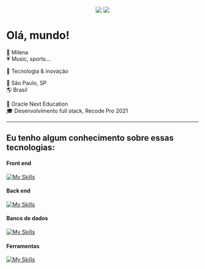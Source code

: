 <!--### Hi there 👋

<!--
**srcmilena/srcmilena** is a ✨ _special_ ✨ repository because its `README.md` (this file) appears on your GitHub profile.

Here are some ideas to get you started:

- 🔭 I’m currently working on ...
- 🌱 I’m currently learning ...
- 👯 I’m looking to collaborate on ...
- 🤔 I’m looking for help with ...
- 💬 Ask me about ...
- 📫 How to reach me: ...
- 😄 Pronouns: ...
- ⚡ Fun fact: ... 👋
-->

<!--<p align="center">
  <img width="250" src="https://giphy.com/embed/aN3VDpxiCaby8">
</p>-->

<!--<div align="center">
  <a href="https://github.com/srcmilena">
  <img src="https://res.cloudinary.com/srcmilena/image/upload/v1642969111/milena_brito_att_1_l0e8q3.png"/>
</div>-->
  
  </br>

<div align="center">
  <a href = "#"><img src="https://img.shields.io/badge/zmilenabrito%40gmail.com-Gmail-red?style=plastic&logo=gmail&logoColor=white" target="_blank"></a>
  <a href="https://www.linkedin.com/in/srcmilena" target="_blank"><img src="https://img.shields.io/badge/-Linkedin-blue?style=plastic&logo=linkedin&logoColor=white" target="_blank"></a> 
</div>

<!--# Hello, world!

This is my presentation.

My name is Milena, I live in São Paulo, Brazil.

I am a technology lover but, I studied civil engineering for almost three years. I decided to stop and gave myself time to think and be aware of my future. After that, I got my conclusion so, I started to follow tech/dev departments. Currently, I am studying to become a Full-stack developer.

Thank you if you read this because it is a short text about me :)-->

# Olá, mundo!

🌟 Milena </br>
💗 Music, sports... </br>

🤖 Tecnologia & inovação

📍 São Paulo, SP </br>
🌎 Brasil </br>

🌱 Oracle Next Education </br>
🎓 Desenvolvimento full stack, Recode Pro 2021 </br>

<!--Esta é a minha apresentação.

Meu nome é Milena e eu moro em São Paulo.

Eu sou e sempre fui uma amante de tecnologia mas, eu estudei engenharia civil por quase 3 anos. Depois de parar com a engenharia civil, decidi me situar na vida e me dar um tempo para pensar e estar ciente sobre o meu futuro. Depois disso, eu tive a minha conclusão e então eu comecei a me integrar às áreas de tecnologia. Atualmente, eu sou uma desenvolvedora full-stack Jr.

Obrigada se você leu até aqui pois isso é um breve texto sobre mim :-)-->

<!--</br>-->

<!--<div align="center">
  <a href="https://github.com/srcmilena">-->
  <!--<img height="140em" src="https://github-readme-stats.vercel.app/api?username=srcmilena&hide=prs,issues,contribs&layout=compact&show_icons=true&theme=blueberry&hide_border=true&include_all_commits=true&count_private=true"/>-->
    
  <!-- most used languages <img height="350em" src="https://github-readme-stats.vercel.app/api/top-langs/?username=srcmilena&langs_count=10&theme=blueberry&hide_border=true"/>-->
    
  <!--<img height="160em" src="http://github-readme-streak-stats.herokuapp.com?user=srcmilena&layout=compact&theme=blueberry&hide_border=true&date_format=M%20j%5B%2C%20Y%5D&dates=DDDDDD"/>  &layout=compact--> 
    
  <!--<img height="140em" src="http://github-readme-streak-stats.herokuapp.com?user=srcmilena&theme=dracula&hide_border=true&date_format=M%20j%5B%2C%20Y%5D"/>-->

   
   <!--[Top Langs](https://github-readme-stats.vercel.app/api/top-langs/?username=srcmilena&show_icons=true&theme=highcontrast)-->
   
<!--</div>
 
 </br></br>-->
 
 ***
 
<!-- ## I have some knowledge about these technologies:-->
## Eu tenho algum conhecimento sobre essas tecnologias:

#### Front end

[![My Skills](https://skills.thijs.gg/icons?i=js,html,css,bootstrap,react)](https://skills.thijs.gg)


<!--![HTML](https://img.shields.io/badge/HTML-E34F26?style=plastic&logoColor=white)

![CSS](https://img.shields.io/badge/CSS-1572B6?style=plastic&logoColor=white)
![Bootstrap](https://img.shields.io/badge/Bootstrap-563D7C?style=plastic&logoColor=white)

![JavaScript](https://img.shields.io/badge/JavaScript-F7DF1E?style=plastic&logoColor=white)
![React JS](https://img.shields.io/badge/React%20JS-1572B6?style=plastic&logoColor=white)-->

#### Back end

[![My Skills](https://skills.thijs.gg/icons?i=py,java,cs,dotnet)](https://skills.thijs.gg)


<!--![Python](https://img.shields.io/badge/Python-14354C?style=plastic&logoColor=white)

![Java](https://img.shields.io/badge/Java-ED8B00?style=plastic&logoColor=white)
![Spring Boot](https://img.shields.io/badge/Spring%20Boot-ED8B00?style=plastic&logoColor=white)

![CSharp](https://img.shields.io/badge/CSharp-239120?style=plastic&logoColor=white)
![.NET](https://img.shields.io/badge/.NET-239120?style=plastic&logoColor=white)
![ASP.NET](https://img.shields.io/badge/ASP.NET-239120?style=plastic&logoColor=white)
<!--![MySQL](https://img.shields.io/badge/MySQL-1572B6?style=plastic&logoColor=white)-->

#### Banco de dados

[![My Skills](https://skills.thijs.gg/icons?i=mysql,mongodb)](https://skills.thijs.gg)


<!--![SQL](https://img.shields.io/badge/SQL-00000F?style=plastic&logoColor=white)
![No SQL](https://img.shields.io/badge/NoSQL-00000F?style=plastic&logoColor=white)-->

#### Ferramentas

[![My Skills](https://skills.thijs.gg/icons?i=git,github)](https://skills.thijs.gg)

<!--![GIT](https://img.shields.io/badge/GIT-E34F26?style=plastic&logoColor=white)-->


<!--
![HTML](https://img.shields.io/badge/-HTML-white?style=flat-square&logo=html5&logoColor=black)
![CSS](https://img.shields.io/badge/-CSS-white?style=flat-square&logo=CSS3&logoColor=black)
![JavaScript](https://img.shields.io/badge/-JavaScript-white?style=flat-square&logo=JavaScript&logoColor=black)
![Bootstrap](https://img.shields.io/badge/-Bootstrap-white?style=flat-square&logo=bootstrap&logoColor=black)
![ReactJS](https://img.shields.io/badge/-ReactJS-white?style=flat-square&logo=react&logoColor=black)

</br>

![Python](https://img.shields.io/badge/-Python-white?style=flat-square&logo=Python&logoColor=black)
![Java](https://img.shields.io/badge/-Java-white?style=flat-square&logo=Java&logoColor=black)
![CSharp](https://img.shields.io/badge/-CSharp-white?style=flat-square&logo=CSharp&logoColor=black)
![MySQL](https://img.shields.io/badge/-MySQL-white?style=flat-square&logo=mysql&logoColor=black)
![SQL Server](https://img.shields.io/badge/-SQL%20Server-white?style=flat-square&logo=microsoft-sql-server&logoColor=black)

</br>

![GIT](https://img.shields.io/badge/-GIT-white?style=flat-square&logo=git&logoColor=black)
-->
 
 <!--##
<div align="center" style="display: inline_block"><br>
  <img align="center" alt="JavaScript" height="30" width="40" src="https://www.svgrepo.com/show/373705/js-official.svg">
  <img align="center" alt="HTML" height="30" width="40" src="https://www.svgrepo.com/show/373669/html.svg">
  <img align="center" alt="CSS" height="30" width="40" src="https://www.svgrepo.com/show/373535/css.svg">
  <img align="center" alt="Python" height="30" width="40" src="https://www.svgrepo.com/show/374016/python.svg">
  <img align="center" alt="CSharp" height="30" width="40" src="https://www.svgrepo.com/show/353622/c-sharp.svg">
  <img align="center" alt="Java" height="30" width="40" src="https://www.svgrepo.com/show/184143/java.svg">
</div>
  
  ##
  </br>
  
  <div align="center">
  <a href = "#"><img src="https://img.shields.io/badge/zmilenabrito%40gmail.com-Gmail-red?style=plastic&logo=gmail&logoColor=white" target="_blank"></a>
  <a href="https://www.linkedin.com/in/srcmilena" target="_blank"><img src="https://img.shields.io/badge/-LinkedIn-blue?style=plastic&logo=linkedin&logoColor=white" target="_blank"></a>
 
</div>-->
